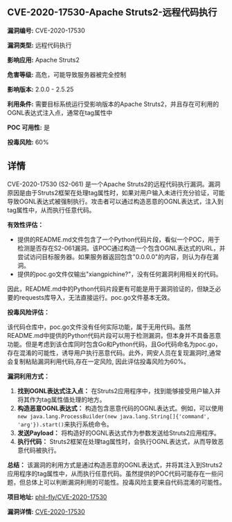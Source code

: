 ## CVE-2020-17530-Apache Struts2-远程代码执行

**漏洞编号:** CVE-2020-17530

**漏洞类型:** 远程代码执行

**影响应用:** Apache Struts2

**危害等级:** 高危，可能导致服务器被完全控制

**影响版本:** 2.0.0 - 2.5.25

**利用条件:** 需要目标系统运行受影响版本的Apache Struts2，并且存在可利用的OGNL表达式注入点，通常在tag属性中

**POC 可用性:** 是

**投毒风险:** 60%

## 详情

CVE-2020-17530 (S2-061) 是一个Apache Struts2的远程代码执行漏洞。漏洞原因是由于Struts2框架在处理tag属性时，如果对用户输入未进行充分验证，可能导致OGNL表达式被强制执行。攻击者可以通过构造恶意的OGNL表达式，注入到tag属性中，从而执行任意代码。

**有效性评估：**

*   提供的README.md文件包含了一个Python代码片段，看似一个POC，用于检测是否存在S2-061漏洞。该POC通过构造一个包含OGNL表达式的URL，并尝试访问目标服务器。如果服务器返回包含"0.0.0.0"的内容，则认为存在漏洞。
*   提供的poc.go文件仅输出"xiangpichine?"，没有任何漏洞利用相关的代码。

因此，README.md中的Python代码片段更有可能是用于漏洞验证的，但缺乏必要的requests库导入，无法直接运行。poc.go文件基本无效。

**投毒风险评估：**

该代码仓库中，poc.go文件没有任何实际功能，属于无用代码。虽然README.md中提供的Python代码片段可以用于检测漏洞，但本身并不具备恶意功能。但是考虑到该仓库同时包含Go和Python代码，且Go代码命名为poc.go，存在混淆的可能性，诱导用户执行恶意代码。此外，网安人员在复现漏洞时,通常会复制粘贴漏洞利用代码,存在一定风险, 因此评估投毒风险为60%。

**漏洞利用方式：**

1.  **找到OGNL表达式注入点：** 在Struts2应用程序中，找到能够接受用户输入并将其作为tag属性值处理的地方。
2.  **构造恶意OGNL表达式：** 构造包含恶意代码的OGNL表达式。例如，可以使用`new java.lang.ProcessBuilder(new java.lang.String[]{'command', 'arg'}).start()`来执行系统命令。
3.  **发送Payload：** 将构造好的OGNL表达式作为参数发送给Struts2应用程序。
4.  **执行代码：** Struts2框架在处理tag属性时，会执行OGNL表达式，从而导致恶意代码被执行。

**总结：**
该漏洞的利用方式是通过构造恶意的OGNL表达式，并将其注入到Struts2应用程序的tag属性中，从而执行任意代码。虽然提供的POC代码可能存在一些问题，但总体上可以判断漏洞利用的可能性。投毒风险主要来自代码混淆的可能性。

**项目地址:** [phil-fly/CVE-2020-17530](https://github.com/phil-fly/CVE-2020-17530)

**漏洞详情:** [CVE-2020-17530](https://nvd.nist.gov/vuln/detail/CVE-2020-17530)